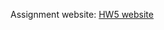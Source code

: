 Assignment website: [HW5 website](https://raw.githack.com/sanjuprakashk/Advanced-Embedded-Software-Development/master/HW5/documentation/Doxygen/html/index.html)
